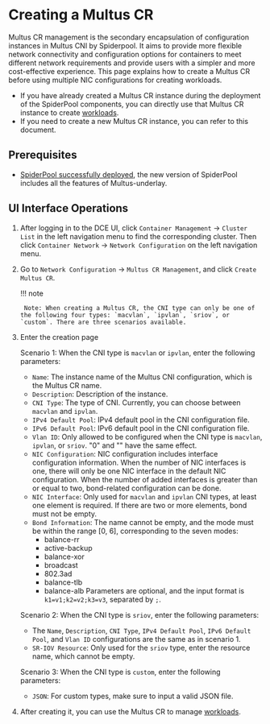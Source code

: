 # Creating a Multus CR

Multus CR management is the secondary encapsulation of configuration instances in Multus CNI by Spiderpool. It aims to provide more flexible network connectivity and configuration options for containers to meet different network requirements and provide users with a simpler and more cost-effective experience. This page explains how to create a Multus CR before using multiple NIC configurations for creating workloads.

- If you have already created a Multus CR instance during the deployment of the SpiderPool components, you can directly use that Multus CR instance to create [workloads](https://docs.daocloud.io/network/modules/spiderpool/usage.html).
- If you need to create a new Multus CR instance, you can refer to this document.

## Prerequisites

- [SpiderPool successfully deployed](../modules/spiderpool/install.md), the new version of SpiderPool includes all the features of Multus-underlay.

## UI Interface Operations

1. After logging in to the DCE UI, click `Container Management` -> `Cluster List` in the left navigation menu to find the corresponding cluster. Then click `Container Network` -> `Network Configuration` on the left navigation menu.


2. Go to `Network Configuration` -> `Multus CR Management`, and click `Create Multus CR`.


    !!! note

        Note: When creating a Multus CR, the CNI type can only be one of the following four types: `macvlan`, `ipvlan`, `sriov`, or `custom`. There are three scenarios available.

3. Enter the creation page

    Scenario 1: When the CNI type is `macvlan` or `ipvlan`, enter the following parameters:

    - `Name`: The instance name of the Multus CNI configuration, which is the Multus CR name.
    - `Description`: Description of the instance.
    - `CNI Type`: The type of CNI. Currently, you can choose between `macvlan` and `ipvlan`.
    - `IPv4 Default Pool`: IPv4 default pool in the CNI configuration file.
    - `IPv6 Default Pool`: IPv6 default pool in the CNI configuration file.
    - `Vlan ID`: Only allowed to be configured when the CNI type is `macvlan`, `ipvlan`, or `sriov`. "0" and "" have the same effect.
    - `NIC Configuration`: NIC configuration includes interface configuration information. When the number of NIC interfaces is one, there will only be one NIC interface in the default NIC configuration. When the number of added interfaces is greater than or equal to two, bond-related configuration can be done.
    - `NIC Interface`: Only used for `macvlan` and `ipvlan` CNI types, at least one element is required. If there are two or more elements, bond must not be empty.
    - `Bond Information`: The name cannot be empty, and the mode must be within the range [0, 6], corresponding to the seven modes:
        - balance-rr
        - active-backup
        - balance-xor
        - broadcast
        - 802.3ad
        - balance-tlb
        - balance-alb
    Parameters are optional, and the input format is `k1=v1;k2=v2;k3=v3`, separated by `;`.

    Scenario 2: When the CNI type is `sriov`, enter the following parameters:


    - The `Name`, `Description`, `CNI Type`, `IPv4 Default Pool`, `IPv6 Default Pool`, and `Vlan ID` configurations are the same as in scenario 1.
    - `SR-IOV Resource`: Only used for the `sriov` type, enter the resource name, which cannot be empty.

    Scenario 3: When the CNI type is `custom`, enter the following parameters:


    - `JSON`: For custom types, make sure to input a valid JSON file.

4. After creating it, you can use the Multus CR to manage [workloads](../modules/spiderpool/usage.md).
